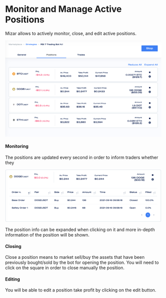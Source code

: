 # Monitor and Manage Active Positions

Mizar allows to actively monitor, close, and edit active positions.

![](../.gitbook/assets/screen-shot-2021-09-16-at-11.45.17-am.png)

#### Monitoring

The positions are updated every second in order to inform traders whether they 

![](../.gitbook/assets/screen-shot-2021-09-16-at-11.53.13-am.png)

The position info can be expanded when clicking on it and more in-depth information of the position will be shown.

#### Closing

Close a position means to market sell/buy the assets that have been previously bought/sold by the bot for opening the position. You will need to click on the square in order to close manually the position.

#### Editing

You will be able to edit a position take profit by clicking on the edit button.

